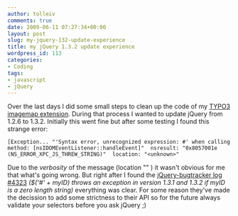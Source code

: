 ```yaml
---
author: tolleiv
comments: true
date: 2009-06-11 07:27:34+00:00
layout: post
slug: my-jquery-132-update-experience
title: my jQuery 1.3.2 update experience
wordpress_id: 113
categories:
- Coding
tags:
- javascript
- jQuery
---
```


Over the last days I did some small steps to clean up the code of my [TYPO3 imagemap extension](http://forge.typo3.org/projects/show/extension-imagemap_wizard). During that process I wanted to update jQuery from 1.2.6 to 1.3.2. Initially this went fine but after some testing I found this strange error:

`[Exception... "'Syntax error, unrecognized expression: #' when calling method: [nsIDOMEventListener::handleEvent]"  nsresult: "0x8057001e (NS_ERROR_XPC_JS_THREW_STRING)"  location: "<unknown>"`

Due to the *verbosity* of the message (location "<unknown>" ) it wasn't obvious for me that what's going wrong. But right after I found the [jQuery-bugtracker log #4323](http://dev.jquery.com/ticket/4323) _($('#' + myID) throws an exception in version 1.3.1 and 1.3.2 if myID is a zero length string)_ everything was clear. For some reason they've made the decission to add some strictness to their API so for the future always validate your selectors before you ask jQuery ;)
